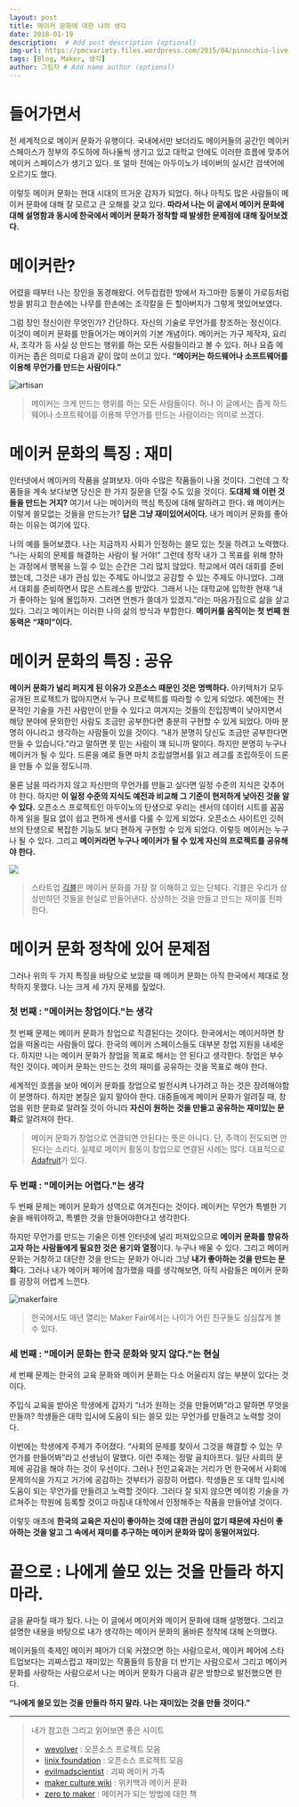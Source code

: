 ```yaml
---
layout: post
title: 메이커 문화에 대한 나의 생각
date: 2018-01-19
description:  # Add post description (optional)
img-url: https://pmcvariety.files.wordpress.com/2015/04/pinocchio-live-action-disney.jpg?w=1000&h=563&crop=1 # Add image post (optional)
tags: [Blog, Maker, 생각]
author: 그림자 # Add name author (optional)
---
```


# 들어가면서
전 세계적으로 메이커 문화가 유행이다. 국내에서만 보더라도 메이커들의 공간인 메이커 스페이스가 정부의 주도하에 하나둘씩 생기고 있고 대학교 안에도 이러한 흐름에 맞추어 메이커 스페이스가 생기고 있다. 또 얼마 전에는 아두이노가 네이버의 실시간 검색어에 오르기도 했다.

이렇듯 메이커 문화는 현대 시대의 뜨거운 감자가 되었다. 허나 아직도 많은 사람들이 메이커 문화에 대해 잘 모르고 큰 오해를 갖고 있다. **따라서 나는 이 글에서 메이커 문화에 대해 설명함과 동시에 한국에서 메이커 문화가 정착할 때 발생한 문제점에 대해 짚어보겠다.**

# 메이커란?
어렸을 때부터 나는 장인을 동경해왔다. 어두컴컴한 방에서 자그마한 등불이 가로등처럼 방을 밝히고 한손에는 나무를 한손에는 조각칼을 든 할아버지가 그렇게 멋있어보였다.

그럼 장인 정신이란 무엇인가? 간단하다. 자신의 기술로 무언가를 창조하는 정신이다. 이것이 메이커 문화를 만들어가는 메이커의 기본 개념이다. 메이커는 가구 제작자, 요리사, 조각가 등 사실 상 만드는 행위를 하는 모든 사람들이라고 볼 수 있다. 허나 요즘 메이커는 좁은 의미로 다음과 같이 많이 쓰이고 있다. **“메이커는 하드웨어나 소프트웨어를 이용해 무언가를 만드는 사람이다.”**

![artisan](https://pmcvariety.files.wordpress.com/2015/04/pinocchio-live-action-disney.jpg?w=1000&h=563&crop=1)
>메이커는 크게 만드는 행위를 하는 모든 사람들이다. 허나 이 글에서는 좁게 하드웨어나 소프트웨어를 이용해 무언가를 만드는 사람이라는 의미로 쓰겠다.

# 메이커 문화의 특징 : 재미
인터넷에서 메이커의 작품을 살펴보자. 아마 수많은 작품들이 나올 것이다. 그런데 그 작품들을 계속 보다보면 당신은 한 가지 질문을 던질 수도 있을 것이다. **도대체 왜 이런 것들을 만드는 거지?** 여기서 나는 메이커의 핵심 특징에 대해 말하려고 한다. 왜 메이커는 이렇게 쓸모없는 것들을 만드는가? **답은 그냥 재미있어서이다.** 내가 메이커 문화를 좋아하는 이유는 여기에 있다.

나의 예를 들어보겠다. 나는 지금까지 사회가 인정하는 쓸모 있는 짓을 하려고 노력했다. “나는 사회의 문제를 해결하는 사람이 될 거야!” 그런데 정작 내가 그 목표를 위해 향하는 과정에서 행복을 느낄 수 있는 순간은 그리 많지 않았다. 학교에서 여러 대회를 준비했는데, 그것은 내가 관심 있는 주제도 아니었고 공감할 수 있는 주제도 아니었다. 그래서 대회를 준비하면서 많은 스트레스를 받았다. 그래서 나는 대학교에 입학한 현재 “내가 좋아하는 일에 몰입하자. 그러면 언젠가 쓸데가 있겠지.”라는 마음가짐으로 삶을 살고 있다. 그리고 메이커는 이러한 나의 삶의 방식과 부합한다. **메이커를 움직이는 첫 번째 원동력은 “재미”이다.**

# 메이커 문화의 특징 : 공유
**메이커 문화가 널리 퍼지게 된 이유가 오픈소스 때문인 것은 명백하다.** 아키텍처가 모두 공개된 프로젝트가 많아지면서 누구나 프로젝트를 따라할 수 있게 되었다. 예전에는 전문적인 기술을 가진 사람만이 만들 수 있다고 여겨지는 것들의 진입장벽이 낮아지면서 해당 분야에 문외한인 사람도 조금만 공부한다면 충분히 구현할 수 있게 되었다. 아마 분명히 아니라고 생각하는 사람들이 있을 것이다. “내가 분명히 당신도 조금만 공부한다면 만들 수 있습니다.”라고 말하면 못 믿는 사람이 꽤 되니까 말이다. 하지만 분명히 누구나 메이커가 될 수 있다. 드론을 예로 들면 마치 조립설명서를 읽고 레고를 조립하듯이 드론을 만들 수 있을 정도니까.

물론 남을 따라가지 않고 자신만의 무언가를 만들고 싶다면 일정 수준의 지식은 갖추어야 한다. 하지만 **이 일정 수준의 지식도 예전과 비교해 그 기준이 현저하게 낮아진 것을 알 수 있다.** 오픈소스 프로젝트인 아두이노의 탄생으로 우리는 센서의 데이터 시트를 꼼꼼하게 읽을 필요 없이 쉽고 편하게 센서를 다룰 수 있게 되었다. 오픈소스 사이트인 깃허브의 탄생으로 복잡한 기능도 보다 편하게 구현할 수 있게 되었다. 이렇듯 메이커는 누구나 될 수 있다. 그리고 **메이커라면 누구나 메이커가 될 수 있게 자신의 프로젝트를 공유해야 한다.**

![](https://scontent-hkg3-1.xx.fbcdn.net/v/t31.0-8/17359320_1045347055566322_2792808500059877461_o.jpg?oh=6ed921f981d8f66cf6c1be88d017865b&oe=5AF3DAB5)
>스타트업 [긱블](https://www.youtube.com/channel/UCp94pzrtA5wPyZazbDq0CXA)은 메이커 문화를 가장 잘 이해하고 있는 단체다. 긱블은 우리가 상상만하던 것들을 현실로 만들어낸다. 상상하는 것을 만들고 만드는 재미를 전파한다.

# 메이커 문화 정착에 있어 문제점
그러나 위의 두 가지 특징을 바탕으로 보았을 때 메이커 문화는 아직 한국에서 제대로 정착하지 못했다. 나는 크게 세 가지 문제를 짚었다.

### 첫 번째 : "메이커는 창업이다."는 생각
첫 번째 문제는 메이커 문화가 창업으로 직결된다는 것이다. 한국에서는 메이커하면 창업을 떠올리는 사람들이 많다. 한국의 메이커 스페이스들도 대부분 창업 지원을 내세운다. 하지만 나는 메이커 문화가 창업을 목표로 해서는 안 된다고 생각한다. 창업은 부수적인 것이다. 메이커 문화는 만드는 것의 재미를 공유하는 것을 목표로 해야 한다.

세계적인 흐름을 보아 메이커 문화를 창업으로 발전시켜 나가려고 하는 것은 장려해야함이 분명하다. 하지만 본질은 잃지 말아야 한다. 대중들에게 메이커 문화가 알려질 때, 창업을 위한 문화로 알려질 것이 아니라 **자신이 원하는 것을 만들고 공유하는 재미있는 문화**로 알려져야 한다.
>메이커 문화가 창업으로 연결되면 안된다는 뜻은 아니다. 단, 주객이 전도되면 안된다는 소리다. 실제로 메이커 활동이 창업으로 연결된 사례는 많다. 대표적으로 [Adafruit](https://www.adafruit.com/)가 있다.

### 두 번째 : "메이커는 어렵다."는 생각
두 번째 문제는 메이커 문화가 성역으로 여겨진다는 것이다. 메이커는 무언가 특별한 기술을 배워야하고, 특별한 것을 만들어야한다고 생각한다.

하지만 무언가를 만드는 기술은 이젠 인터넷에 널리 퍼져있으므로 **메이커 문화를 향유하고자 하는 사람들에게 필요한 것은 용기와 열정**이다. 누구나 배울 수 있다. 그리고 메이커 문화는 거창하고 대단한 것을 만드는 문화가 아니라 그냥 **내가 좋아하는 것을 만드는 문화**다. 그러나 내가 메이커 페어에 참가했을 때를 생각해보면, 아직 사람들은 메이커 문화를 굉장히 어렵게 느낀다.

![makerfaire](https://makerfaire.co.kr/wp-content/uploads/sites/2/2017/10/makerfaire_2017_img.png)
>한국에서도 매년 열리는 Maker Fair에서는 나이가 어린 친구들도 심심찮게 볼 수 있다.

### 세 번째 : "메이커 문화는 한국 문화와 맞지 않다."는 현실
세 번째 문제는 한국의 교육 문화와 메이커 문화는 다소 어울리지 않는 부분이 있다는 것이다.

주입식 교육을 받아온 학생에게 갑자기 “너가 원하는 것을 만들어봐”라고 말하면 무엇을 만들까? 학생들은 대학 입시에 도움이 되는 쓸모 있는 무언가를 만들려고 노력할 것이다.

이번에는 학생에게 주제가 주어졌다. “사회의 문제를 찾아서 그것을 해결할 수 있는 무언가를 만들어봐”라고 선생님이 말했다. 이런 주제는 정말 골치아프다. 일단 사회의 문제에 공감을 해야 하는 것이 우선이다. 그러나 전인교육과는 거리가 먼 한국에서 사회에 문제의식을 가지고 거기에 공감하는 것부터가 굉장히 어렵다. 학생들은 또 대학 입시에 도움이 되는 무언가를 만들려고 노력할 것이다. 그러다 잘 되지 않으면 메이킹 기술을 가르쳐주는 학원에 등록할 것이고 마침내 대학에서 인정해주는 작품을 만들어낼 것이다.

이렇듯 애초에 **한국의 교육은 자신이 좋아하는 것에 대한 관심이 없기 때문에 자신이 좋아하는 것을 알고 그 속에서 재미를 추구하는 메이커 문화와 많이 동떨어져있다.**

# 끝으로 : 나에게 쓸모 있는 것을 만들라 하지 마라.
글을 끝마칠 때가 됬다. 나는 이 글에서 메이커와 메이커 문화에 대해 설명했다. 그리고 설명한 내용을 바탕으로 내가 생각하는 메이커 문화의 올바른 정착에 대해 논의했다.

메이커들의 축제인 메이커 페어가 더욱 커졌으면 하는 사람으로서, 메이커 페어에 스타트업보다는 괴짜스럽고 재미있는 작품들의 등장을 더 반기는 사람으로서 그리고 메이커 문화를 사랑하는 사람으로서 나는 메이커 문화가 다음과 같은 방향으로 발전했으면 한다.

**“나에게 쓸모 있는 것을 만들라 하지 말라. 나는 재미있는 것을 만들 것이다.”**

---
>내가 참고한 그리고 읽어보면 좋은 사이트
>- [wevolver](https://www.wevolver.com/projects) : 오픈소스  프로젝트 모음
>- [linix foundation](http://www.linuxfoundation.org/) : 오픈소스 프로젝트 모음
>- [evilmadscientist](https://www.evilmadscientist.com/) : 괴짜 메이커 가족
>- [maker culture wiki](https://en.wikipedia.org/wiki/Maker_culture) : 위키백과 메이커 문화
>- [zero to maker](https://www.amazon.com/Zero-Maker-Learn-Enough-Anything/dp/1449356435) : 메이커가 되는 방법에 대한 책
